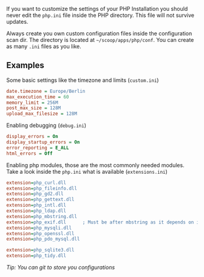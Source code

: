 If you want to customize the settings of your PHP Installation you should never edit the `php.ini` file inside the PHP directory. This file will not survive updates.

Always create you own custom configuration files inside the configuration scan dir.
The directory is located at `~/scoop/apps/php/conf`. You can create as many `.ini` files as you like.

## Examples

Some basic settings like the timezone and limits (`custom.ini`)

``` ini
date.timezone = Europe/Berlin
max_execution_time = 60
memory_limit = 256M
post_max_size = 128M
upload_max_filesize = 128M
```

Enabling debugging (`debug.ini`)

``` ini
display_errors = On
display_startup_errors = On
error_reporting = E_ALL
html_errors = Off
```

Enabling php modules, those are the most commonly needed modules. Take a look inside the `php.ini` what is available (`extensions.ini`)

``` ini
extension=php_curl.dll
extension=php_fileinfo.dll
extension=php_gd2.dll
extension=php_gettext.dll
extension=php_intl.dll
extension=php_ldap.dll
extension=php_mbstring.dll
extension=php_exif.dll      ; Must be after mbstring as it depends on it
extension=php_mysqli.dll
extension=php_openssl.dll
extension=php_pdo_mysql.dll

extension=php_sqlite3.dll
extension=php_tidy.dll
```

_Tip: You can git to store you configurations_